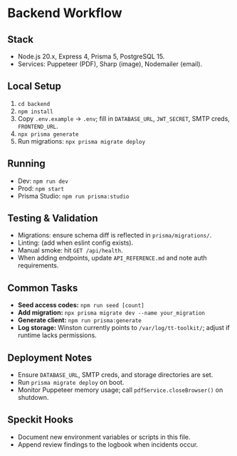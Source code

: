 # Backend Workflow

## Stack
- Node.js 20.x, Express 4, Prisma 5, PostgreSQL 15.
- Services: Puppeteer (PDF), Sharp (image), Nodemailer (email).

## Local Setup
1. `cd backend`
2. `npm install`
3. Copy `.env.example` → `.env`; fill in `DATABASE_URL`, `JWT_SECRET`, SMTP creds, `FRONTEND_URL`.
4. `npx prisma generate`
5. Run migrations: `npx prisma migrate deploy`

## Running
- Dev: `npm run dev`
- Prod: `npm start`
- Prisma Studio: `npm run prisma:studio`

## Testing & Validation
- Migrations: ensure schema diff is reflected in `prisma/migrations/`.
- Linting: (add when eslint config exists).
- Manual smoke: hit `GET /api/health`.
- When adding endpoints, update `API_REFERENCE.md` and note auth requirements.

## Common Tasks
- **Seed access codes:** `npm run seed [count]`
- **Add migration:** `npx prisma migrate dev --name your_migration`
- **Generate client:** `npm run prisma:generate`
- **Log storage:** Winston currently points to `/var/log/tt-toolkit/`; adjust if runtime lacks permissions.

## Deployment Notes
- Ensure `DATABASE_URL`, SMTP creds, and storage directories are set.
- Run `prisma migrate deploy` on boot.
- Monitor Puppeteer memory usage; call `pdfService.closeBrowser()` on shutdown.

## Speckit Hooks
- Document new environment variables or scripts in this file.
- Append review findings to the logbook when incidents occur.
